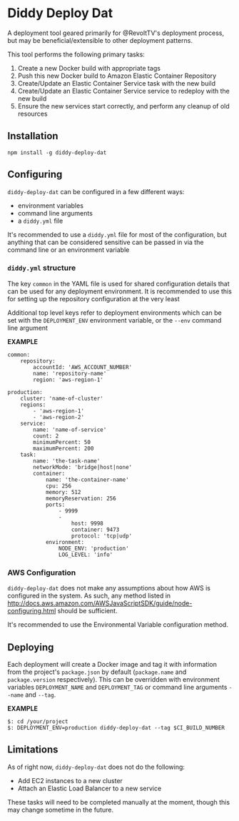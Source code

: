 # Diddy Deploy Dat

A deployment tool geared primarily for @RevoltTV's deployment process, but may
be beneficial/extensible to other deployment patterns.

This tool performs the following primary tasks:

1. Create a new Docker build with appropriate tags
2. Push this new Docker build to Amazon Elastic Container Repository
3. Create/Update an Elastic Container Service task with the new build
4. Create/Update an Elastic Container Service service to redeploy with the new build
5. Ensure the new services start correctly, and perform any cleanup of old resources

## Installation

```
npm install -g diddy-deploy-dat
```

## Configuring

`diddy-deploy-dat` can be configured in a few different ways:

* environment variables
* command line arguments
* a `diddy.yml` file

It's recommended to use a `diddy.yml` file for most of the configuration, but
anything that can be considered sensitive can be passed in via the command line
or an environment variable

### `diddy.yml` structure

The key `common` in the YAML file is used for shared configuration details that
can be used for any deployment environment. It is recommended to use this for
setting up the repository configuration at the very least

Additional top level keys refer to deployment environments which can be set with
the `DEPLOYMENT_ENV` environment variable, or the `--env` command line argument

**EXAMPLE**

```
common:
    repository:
        accountId: 'AWS_ACCOUNT_NUMBER'
        name: 'repository-name'
        region: 'aws-region-1'

production:
    cluster: 'name-of-cluster'
    regions:
        - 'aws-region-1'
        - 'aws-region-2'
    service:
        name: 'name-of-service'
        count: 2
        minimumPercent: 50
        maximumPercent: 200
    task:
        name: 'the-task-name'
        networkMode: 'bridge|host|none'
        container:
            name: 'the-container-name'
            cpu: 256
            memory: 512
            memoryReservation: 256
            ports:
                - 9999
                -
                    host: 9998
                    container: 9473
                    protocol: 'tcp|udp'
            environment:
                NODE_ENV: 'production'
                LOG_LEVEL: 'info'
```

### AWS Configuration

`diddy-deploy-dat` does not make any assumptions about how AWS is configured in the system. As such, any method listed
in http://docs.aws.amazon.com/AWSJavaScriptSDK/guide/node-configuring.html should be sufficient.

It's recommended to use the Environmental Variable configuration method.

## Deploying

Each deployment will create a Docker image and tag it with information from the
project's `package.json` by default (`package.name` and `package.version`
respectively). This can be overridden with environment variables `DEPLOYMENT_NAME`
and `DEPLOYMENT_TAG` or command line arguments `--name` and `--tag`.

**EXAMPLE**

```
$: cd /your/project
$: DEPLOYMENT_ENV=production diddy-deploy-dat --tag $CI_BUILD_NUMBER
```

## Limitations

As of right now, `diddy-deploy-dat` does not do the following:

* Add EC2 instances to a new cluster
* Attach an Elastic Load Balancer to a new service

These tasks will need to be completed manually at the moment, though this may change sometime in the future.
